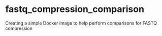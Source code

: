 # fastq_compression_comparison
Creating a simple Docker image to help perform comparisons for FASTQ compression
